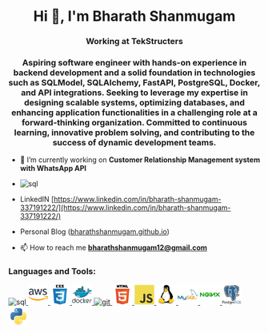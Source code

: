 <h1 align="center">Hi 👋, I'm Bharath Shanmugam</h1>
<h3 align="center">Working at TekStructers<h3>
<h3 align="center">Aspiring software engineer with hands-on experience in backend development and a solid foundation in technologies such as SQLModel, SQLAlchemy, FastAPI, PostgreSQL, Docker, and API integrations. Seeking to leverage my expertise in designing scalable systems, optimizing databases, and enhancing application functionalities in a challenging role at a forward-thinking organization. Committed to continuous learning, innovative problem solving, and contributing to the success of dynamic development teams.</h3>

- 🔭 I’m currently working on **Customer Relationship Management system with WhatsApp API**
- <img width="40" height="40" src="[https://img.icons8.com/dotty/80/sql.png](https://img.shields.io/badge/LinkedIn-0077B5?style=for-the-badge&logo=linkedin&logoColor=white)" alt="sql"/>

- LinkedIN [https://www.linkedin.com/in/bharath-shanmugam-337191222/](https://www.linkedin.com/in/bharath-shanmugam-337191222/)

- Personal Blog ([bharathshanmugam.github.io](https://bharathshanmugam.github.io/))

- 📫 How to reach me **bharathshanmugam12@gmail.com**


<p align="left">
</p>

<h3 align="left">Languages and Tools:</h3>
<p align="left">
  <img width="40" height="40" src="https://img.icons8.com/dotty/80/sql.png" alt="sql"/><a href="https://aws.amazon.com" target="_blank" rel="noreferrer"> <img src="https://raw.githubusercontent.com/devicons/devicon/master/icons/amazonwebservices/amazonwebservices-original-wordmark.svg" alt="aws" width="40" height="40"/> </a> <a href="https://www.w3schools.com/css/" target="_blank" rel="noreferrer"> <img src="https://raw.githubusercontent.com/devicons/devicon/master/icons/css3/css3-original-wordmark.svg" alt="css3" width="40" height="40"/> </a> <a href="https://www.docker.com/" target="_blank" rel="noreferrer"> <img src="https://raw.githubusercontent.com/devicons/devicon/master/icons/docker/docker-original-wordmark.svg" alt="docker" width="40" height="40"/> </a> <a href="https://git-scm.com/" target="_blank" rel="noreferrer"> <img src="https://www.vectorlogo.zone/logos/git-scm/git-scm-icon.svg" alt="git" width="40" height="40"/> </a> <a href="https://www.w3.org/html/" target="_blank" rel="noreferrer"> <img src="https://raw.githubusercontent.com/devicons/devicon/master/icons/html5/html5-original-wordmark.svg" alt="html5" width="40" height="40"/> </a> <a href="https://developer.mozilla.org/en-US/docs/Web/JavaScript" target="_blank" rel="noreferrer"> <img src="https://raw.githubusercontent.com/devicons/devicon/master/icons/javascript/javascript-original.svg" alt="javascript" width="40" height="40"/> </a> <a href="https://www.linux.org/" target="_blank" rel="noreferrer"> <img src="https://raw.githubusercontent.com/devicons/devicon/master/icons/linux/linux-original.svg" alt="linux" width="40" height="40"/> </a> <a href="https://www.mysql.com/" target="_blank" rel="noreferrer"> <img src="https://raw.githubusercontent.com/devicons/devicon/master/icons/mysql/mysql-original-wordmark.svg" alt="mysql" width="40" height="40"/> </a> <a href="https://www.nginx.com" target="_blank" rel="noreferrer"> <img src="https://raw.githubusercontent.com/devicons/devicon/master/icons/nginx/nginx-original.svg" alt="nginx" width="40" height="40"/> </a> <a href="https://www.postgresql.org" target="_blank" rel="noreferrer"> <img src="https://raw.githubusercontent.com/devicons/devicon/master/icons/postgresql/postgresql-original-wordmark.svg" alt="postgresql" width="40" height="40"/> </a> <a href="https://www.python.org" target="_blank" rel="noreferrer"> <img src="https://raw.githubusercontent.com/devicons/devicon/master/icons/python/python-original.svg" alt="python" width="40" height="40"/> </a> </p>
